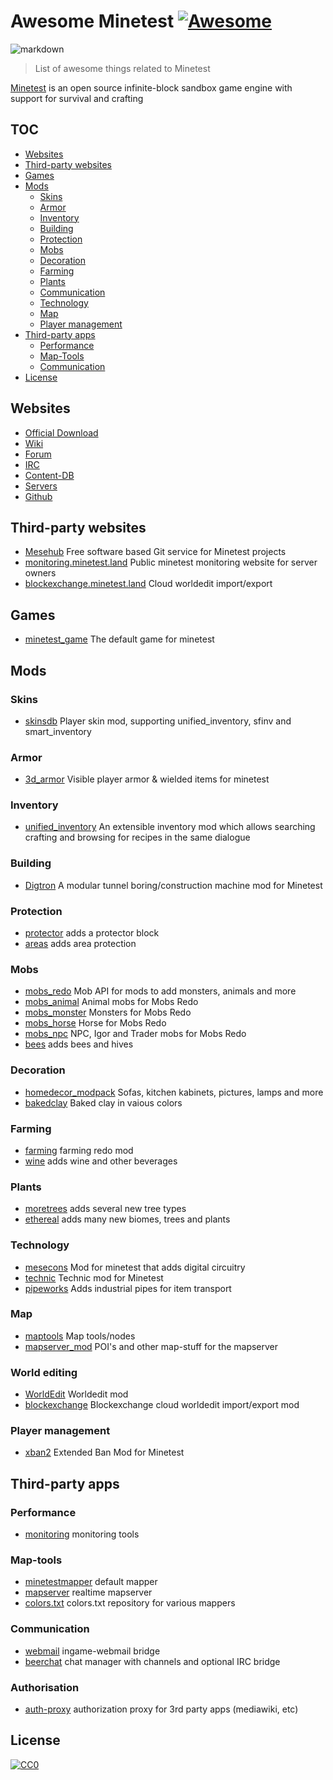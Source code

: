 # Awesome Minetest [![Awesome](https://awesome.re/badge-flat.svg)](https://github.com/awesome-minetest/awesome-minetest)

![markdown](https://github.com/mt-mods/awesome-minetest/workflows/markdownlint/badge.svg)

> List of awesome things related to Minetest

[Minetest](https://minetest.net/) is an open source infinite-block sandbox game engine with support for survival and crafting

## TOC

- [Websites](#websites)
- [Third-party websites](#third-party-websites)
- [Games](#games)
- [Mods](#mods)
  - [Skins](#skins)
  - [Armor](#armor)
  - [Inventory](#inventory)
  - [Building](#building)
  - [Protection](#protection)
  - [Mobs](#mobs)
  - [Decoration](#decoration)
  - [Farming](#farming)
  - [Plants](#plants)
  - [Communication](#communication)
  - [Technology](#technology)
  - [Map](#map)
  - [Player management](#player-management)
- [Third-party apps](#third-party-apps)
  - [Performance](#performance)
  - [Map-Tools](#map-tools)
  - [Communication](#communication)
- [License](#license)

## Websites

- [Official Download](https://minetest.net)
- [Wiki](https://wiki.minetest.net)
- [Forum](https://forum.minetest.net)
- [IRC](https://irc.minetest.net)
- [Content-DB](https://content.minetest.net)
- [Servers](https://servers.minetest.net)
- [Github](https://github.com/minetest)

## Third-party websites

- [Mesehub](https://git.minetest.land) Free software based Git service for Minetest projects
- [monitoring.minetest.land](https://monitoring.minetest.land) Public minetest monitoring website for server owners
- [blockexchange.minetest.land](https://blockexchange.minetest.land) Cloud worldedit import/export

## Games

- [minetest_game](http://github.com/minetest/minetest_game/) The default game for minetest

## Mods

### Skins

- [skinsdb](https://github.com/minetest-mods/skinsdb) Player skin mod, supporting unified_inventory, sfinv and smart_inventory

### Armor

- [3d_armor](https://github.com/mt-mods/3d_armor) Visible player armor & wielded items for minetest

### Inventory

- [unified_inventory](https://github.com/minetest-mods/unified_inventory) An extensible inventory mod which allows searching crafting and browsing for recipes in the same dialogue

### Building

- [Digtron](https://github.com/minetest-mods/digtron) A modular tunnel boring/construction machine mod for Minetest

### Protection

- [protector](https://notabug.org/TenPlus1/protector) adds a protector block
- [areas](https://github.com/minetest-mods/areas) adds area protection

### Mobs

- [mobs_redo](https://notabug.org/TenPlus1/mobs_redo) Mob API for mods to add monsters, animals and more
- [mobs_animal](https://notabug.org/TenPlus1/mobs_animal) Animal mobs for Mobs Redo
- [mobs_monster](https://notabug.org/TenPlus1/mobs_monster) Monsters for Mobs Redo
- [mobs_horse](https://notabug.org/TenPlus1/mob_horse) Horse for Mobs Redo
- [mobs_npc](https://notabug.org/TenPlus1/mobs_npc) NPC, Igor and Trader mobs for Mobs Redo
- [bees](https://notabug.org/TenPlus1/bees) adds bees and hives

### Decoration

- [homedecor_modpack](https://gitlab.com/VanessaE/homedecor_modpack) Sofas, kitchen kabinets, pictures, lamps and more
- [bakedclay](https://notabug.org/TenPlus1/bakedclay) Baked clay in vaious colors

### Farming

- [farming](https://notabug.org/TenPlus1/farming) farming redo mod
- [wine](https://notabug.org/TenPlus1/wine) adds wine and other beverages

### Plants

- [moretrees](https://gitlab.com/VanessaE/moretrees) adds several new tree types
- [ethereal](https://notabug.org/TenPlus1/ethereal) adds many new biomes, trees and plants

### Technology

- [mesecons](https://github.com/minetest-mods/mesecons) Mod for minetest that adds digital circuitry
- [technic](https://github.com/minetest-mods/technic) Technic mod for Minetest
- [pipeworks](https://gitlab.com/VanessaE/pipeworks) Adds industrial pipes for item transport

### Map

- [maptools](https://github.com/minetest-mods/maptools) Map tools/nodes
- [mapserver_mod](https://github.com/thomasrudin-mt/mapserver_mod) POI's and other map-stuff for the mapserver

### World editing

- [WorldEdit](https://github.com/Uberi/Minetest-WorldEdit) Worldedit mod
- [blockexchange](https://github.com/blockexchange) Blockexchange cloud worldedit import/export mod

### Player management

- [xban2](https://github.com/minetest-mods/xban2) Extended Ban Mod for Minetest

## Third-party apps

### Performance

- [monitoring](https://github.com/minetest-monitoring) monitoring tools

### Map-tools

- [minetestmapper](https://github.com/minetest/minetestmapper) default mapper
- [mapserver](https://github.com/minetest-mapserver) realtime mapserver
- [colors.txt](https://github.com/MilesBDyson/Colors.txt) colors.txt repository for various mappers

### Communication

- [webmail](https://github.com/minetest-mail) ingame-webmail bridge
- [beerchat](https://github.com/minetest-beerchat) chat manager with channels and optional IRC bridge

### Authorisation

- [auth-proxy](https://github.com/minetest-auth-proxy) authorization proxy for 3rd party apps (mediawiki, etc)

## License

[![CC0](http://mirrors.creativecommons.org/presskit/buttons/88x31/svg/cc-zero.svg)](https://creativecommons.org/publicdomain/zero/1.0/)
